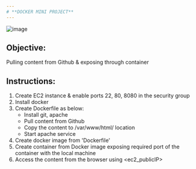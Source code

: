 ```yaml
---
# **DOCKER MINI PROJECT**
---
```


![image](https://github.com/pandacloud1/DEVOPS/assets/134182273/e7a14622-fc73-4036-b64c-e41f0f175b07)

## Objective:
Pulling content from Github & exposing through container

## Instructions:
1. Create EC2 instance & enable ports 22, 80, 8080 in the security group
2. Install docker
3. Create Dockerfile as below:
   * Install git, apache
   * Pull content from Github
   * Copy the content to /var/www/html/ location
   * Start apache service
4. Create docker image from 'Dockerfile'
5. Create container from Docker image exposing required port of the container with the local machine
6. Access the content from the browser using <ec2_publicIP>
